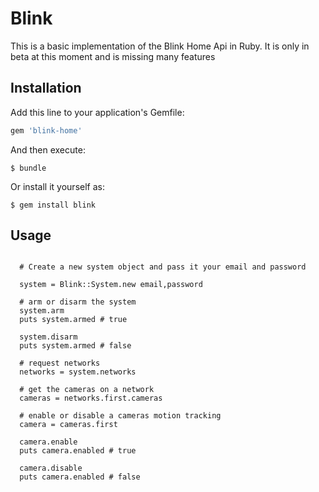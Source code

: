 # Blink

This is a basic implementation of the Blink Home Api in Ruby. It is only in beta at this moment and is missing many features

## Installation

Add this line to your application's Gemfile:

```ruby
gem 'blink-home'
```

And then execute:

    $ bundle

Or install it yourself as:

    $ gem install blink

## Usage


```

  # Create a new system object and pass it your email and password

  system = Blink::System.new email,password

  # arm or disarm the system
  system.arm
  puts system.armed # true

  system.disarm
  puts system.armed # false

  # request networks
  networks = system.networks

  # get the cameras on a network
  cameras = networks.first.cameras

  # enable or disable a cameras motion tracking
  camera = cameras.first

  camera.enable
  puts camera.enabled # true

  camera.disable
  puts camera.enabled # false

```
